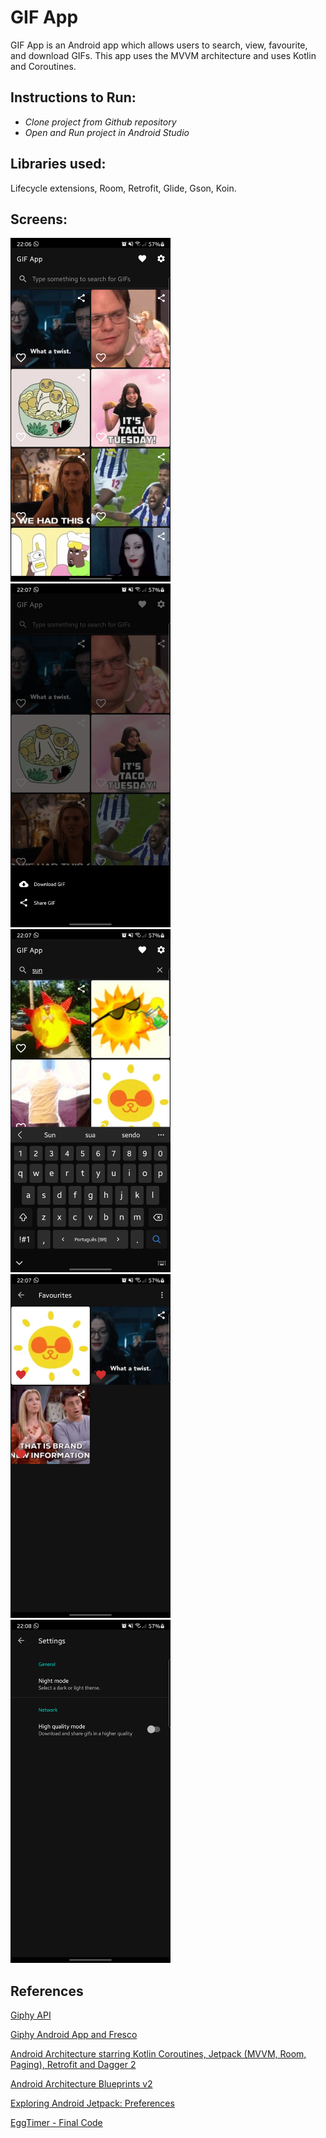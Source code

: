 # GIF App

GIF App is an Android app which allows users to search, view, favourite, and download GIFs. This app uses the MVVM architecture and uses Kotlin and Coroutines.

## Instructions to Run: ##

* _Clone project from Github repository_
* _Open and Run project in Android Studio_

## Libraries used: ##

Lifecycle extensions, Room, Retrofit, Glide, Gson, Koin.

## Screens: ##

<p float="left">
  <img src="./screenshots/main.png" alt="Main screen" width="256"/>
  <img src="./screenshots/main_share.png" alt="Sharing content" width="256"/>
  <img src="./screenshots/search.png" alt="Search screen" width="256"/>
  <img src="./screenshots/favourites.png" alt="Favourites screen" width="256"/>
  <img src="./screenshots/settings.png" alt="Settings screen" width="256"/>
</p>

## References ##

[Giphy API](https://developers.giphy.com/docs/api#quick-start-guide)

[Giphy Android App and Fresco](https://engineering.giphy.com/giphy-android-app-and-fresco/)

[Android Architecture starring Kotlin Coroutines, Jetpack (MVVM, Room, Paging), Retrofit and Dagger 2](https://proandroiddev.com/android-architecture-starring-kotlin-coroutines-jetpack-mvvm-room-paging-retrofit-and-dagger-7749b2bae5f7)

[Android Architecture Blueprints v2](https://github.com/android/architecture-samples)

[Exploring Android Jetpack: Preferences](https://medium.com/google-developer-experts/exploring-android-jetpack-preferences-8bcb0b7bdd14)

[EggTimer - Final Code](https://github.com/udacity/android-kotlin-notifications)
